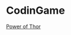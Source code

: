 CodinGame
==========

<a href="https://www.codingame.com/ide/1496092b59252d914fa394c5f710895ecad91ac">Power of Thor</a>
